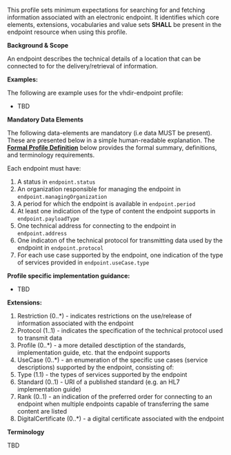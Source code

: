 This profile sets minimum expectations for searching for and fetching information associated with an electronic endpoint. It identifies which core elements, extensions, vocabularies and value sets **SHALL** be present in the endpoint resource when using this profile.

**Background & Scope**

An endpoint describes the technical details of a location that can be connected to for the delivery/retrieval of information.


**Examples:**

The following are example uses for the vhdir-endpoint profile:

-  TBD


**Mandatory Data Elements**

The following data-elements are mandatory (i.e data MUST be present). These are presented below in a simple human-readable explanation. The [**Formal Profile Definition**](#profile) below provides the  formal summary, definitions, and  terminology requirements.  

Each endpoint must have:

1.  A status in `endpoint.status`
1.  An organization responsible for managing the endpoint in `endpoint.managingOrganization`
1.  A period for which the endpoint is available in `endpoint.period`
1.  At least one indication of the type of content the endpoint supports in `endpoint.payloadType`
1.  One technical address for connecting to the endpoint in `endpoint.address`
1.  One indicaton of the technical protocol for transmitting data used by the endpoint in `endpoint.protocol`
1.  For each use case supported by the endpoint, one indication of the type of services provided in `endpoint.useCase.type`


**Profile specific implementation guidance:**

- TBD


**Extensions:**

1.  Restriction (0..*) - indicates restrictions on the use/release of information associated with the endpoint
1.  Protocol (1..1) - indicates the specification of the technical protocol used to transmit data
1.  Profile (0..*) - a more detailed desctiption of the standards, implementation guide, etc. that the endpoint supports
1.  UseCase (0..*) - an enumeration of the specific use cases (service descriptions) supported by the endpoint, consisting of:
  1.  Type (1.1) - the types of services supported by the endpoint
  1.  Standard (0..1) - URI of a published standard (e.g. an HL7 implementation guide)
1.  Rank (0..1) - an indication of the preferred order for connecting to an endpoint when multiple endpoints capable of transferring the same content are listed
1.  DigitalCertificate (0..*) - a digital certificate associated with the endpoint


**Terminology**

TBD

